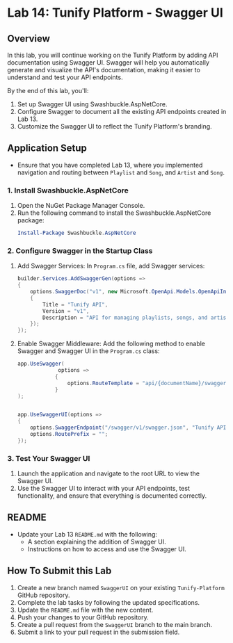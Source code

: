 # Lab 14: Tunify Platform - Swagger UI

## Overview
In this lab, you will continue working on the Tunify Platform by adding API documentation using Swagger UI. Swagger will help you automatically generate and visualize the API's documentation, making it easier to understand and test your API endpoints.

By the end of this lab, you'll:
1. Set up Swagger UI using Swashbuckle.AspNetCore.
2. Configure Swagger to document all the existing API endpoints created in Lab 13.
3. Customize the Swagger UI to reflect the Tunify Platform's branding.

## Application Setup
- Ensure that you have completed Lab 13, where you implemented navigation and routing between `Playlist` and `Song`, and `Artist` and `Song`.

### 1. Install Swashbuckle.AspNetCore
1. Open the NuGet Package Manager Console.
2. Run the following command to install the Swashbuckle.AspNetCore package:
    ```powershell
    Install-Package Swashbuckle.AspNetCore
    ```

### 2. Configure Swagger in the Startup Class
1. Add Swagger Services:
   In `Program.cs` file, add Swagger services:
    ```csharp
    builder.Services.AddSwaggerGen(options =>
    {
        options.SwaggerDoc("v1", new Microsoft.OpenApi.Models.OpenApiInfo
        {
            Title = "Tunify API",
            Version = "v1",
            Description = "API for managing playlists, songs, and artists in the Tunify Platform"
        });
    });
    ```

2. Enable Swagger Middleware:
   Add the following method to enable Swagger and Swagger UI in the `Program.cs` class:
    ```csharp
    app.UseSwagger(
                 options =>
                {
                    options.RouteTemplate = "api/{documentName}/swagger.json";
                }
    );


    app.UseSwaggerUI(options =>
    {
        options.SwaggerEndpoint("/swagger/v1/swagger.json", "Tunify API v1");
        options.RoutePrefix = "";
    });
    ```


### 3. Test Your Swagger UI
1. Launch the application and navigate to the root URL to view the Swagger UI.
2. Use the Swagger UI to interact with your API endpoints, test functionality, and ensure that everything is documented correctly.

## README
- Update your Lab 13 `README.md` with the following:
  - A section explaining the addition of Swagger UI.
  - Instructions on how to access and use the Swagger UI.

## How To Submit this Lab
1. Create a new branch named `SwaggerUI` on your existing `Tunify-Platform` GitHub repository.
2. Complete the lab tasks by following the updated specifications.
3. Update the `README.md` file with the new content.
4. Push your changes to your GitHub repository.
5. Create a pull request from the `SwaggerUI` branch to the main branch.
6. Submit a link to your pull request in the submission field.
